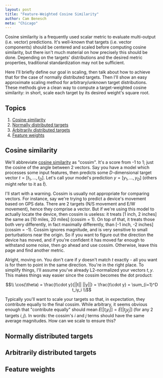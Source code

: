 ```yaml
---
layout: post
title: "Feature-Weighted Cosine Similarity"
author: Cam Benesch
meta: "Chicago"
---
```


Cosine similarity is a frequently used scalar metric to evaluate multi-output (i.e. vector) predictions. It's well-known that targets (i.e. vector components) should be centered and scaled before computing cosine similarity, but there isn't much material on how precisely this should be done. Depending on the targets' distributions and the desired metric properties, traditional standardization may not be sufficient. 

Here I'll briefly define our goal in scaling, then talk about how to achieve that for the case of normally distributed targets. Then I'll show an easy approximate scaling method for arbitrary/unknown target distributions. These methods give a clean way to compute a target-weighted cosine similarity: in short, scale each target by its desired weight's square root.

## Topics
1. [Cosine similarity](#s1)
2. [Normally distributed targets](#s2)
3. [Arbitrarily distributed targets](#s3)
4. [Feature weights](#s4)

<a name="s1"></a>

## Cosine similarity

We'll abbreviate [cosine similarity](https://en.wikipedia.org/wiki/Cosine_similarity) as "cossim". It's a score from -1 to 1; just the cosine of the angle between 2 vectors. Say you have a model which processes some input features, then predicts some $D$-dimensional target vector $t=[t_1,...,t_D]$. Let's call your model's prediction $y=[y_1,...,y_D]$ (others might refer to it as $\hat{t}$). 

I'll start with a warning. Cossim is usually not appropriate for comparing vectors. For instance, say we're trying to predict a device's movement based on GPS data. There are 2 targets (N/S movement and E/W movement), hence they comprise a vector. But if we're using this model to actually locate the device, then cossim is useless: it treats \[1 inch, 2 inches\] the same as \[10 miles, 20 miles\] (cossim = 1). On top of that, it treats those both very differently, in fact maximally differently, than \[-1 inch, -2 inches\] (cossim = -1). Cossim ignores magnitude, and is very sensitive to small perturbations near the origin. So if you want to figure out the direction the device has moved, and if you're confident it has moved far enough to withstand some noise, then go ahead and use cossim. Otherwise, leave this page and find another metric. 

Alright, moving on. You don't care if $y$ doesn't match $t$ exactly - all you want is for them to point in the same direction. You're in the right place. To simplify things, I'll assume you've already L2-normalized your vectors $t,y$. This makes things way easier since the cossim becomes the dot product:

$$\\
\cos(\theta) = \frac{t\cdot y}{||t|| ||y||} = \frac{t\cdot y} = \sum_{i=1}^D t_iy_i
\\$$

Typically you'll want to scale your targets so that, in expectation, they contribute equally to the final cossim. While arbitrary, it seems obvious enough that "contribute equally" should mean $E[|t_iy_i|] = E[|t_jy_j|]$ (for any 2 targets $i,j$). In words: the cossim's $i$ and $j$ terms should have the same average magnitudes. How can we scale to ensure this? 

<a name="s2"></a>

## Normally distributed targets



<a name="s3"></a>

## Arbitrarily distributed targets


 
<a name="s4"></a>

## Feature weights

